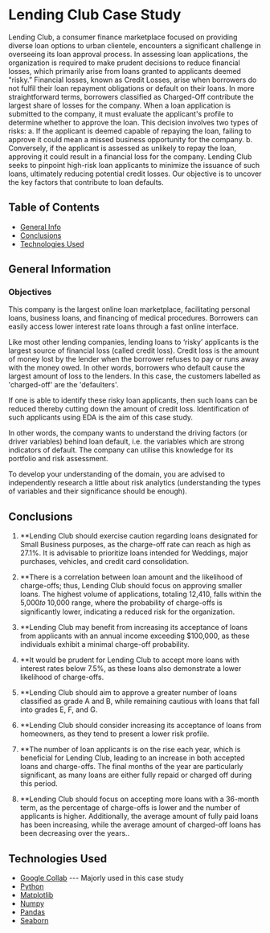 # Lending Club Case Study

Lending Club, a consumer finance marketplace focused on providing diverse loan options to urban clientele, encounters a significant challenge in overseeing its loan approval process. In assessing loan applications, the organization is required to make prudent decisions to reduce financial losses, which primarily arise from loans granted to applicants deemed "risky.”
Financial losses, known as Credit Losses, arise when borrowers do not fulfil their loan repayment obligations or default on their loans. In more straightforward terms, borrowers classified as Charged-Off contribute the largest share of losses for the company.
When a loan application is submitted to the company, it must evaluate the applicant's profile to determine whether to approve the loan. This decision involves two types of risks: 
	a. If the applicant is deemed capable of repaying the loan, failing to approve it could mean a missed business opportunity for the company. 
	b. Conversely, if the applicant is assessed as unlikely to repay the loan, approving it could result in a financial loss for the company.
Lending Club seeks to pinpoint high-risk loan applicants to minimize the issuance of such loans, ultimately reducing potential credit losses. Our objective is to uncover the key factors that contribute to loan defaults.


## Table of Contents

- [General Info](#general-information)
- [Conclusions](#conclusions)
- [Technologies Used](#technologies-used)

<!-- You can include any other section that is pertinent to your problem -->

## General Information

### Objectives

This company is the largest online loan marketplace, facilitating personal loans, business loans, and financing of medical procedures. Borrowers can easily access lower interest rate loans through a fast online interface. 

 

Like most other lending companies, lending loans to ‘risky’ applicants is the largest source of financial loss (called credit loss). Credit loss is the amount of money lost by the lender when the borrower refuses to pay or runs away with the money owed. In other words, borrowers who default cause the largest amount of loss to the lenders. In this case, the customers labelled as 'charged-off' are the 'defaulters'. 

 

If one is able to identify these risky loan applicants, then such loans can be reduced thereby cutting down the amount of credit loss. Identification of such applicants using EDA is the aim of this case study.

 

In other words, the company wants to understand the driving factors (or driver variables) behind loan default, i.e. the variables which are strong indicators of default.  The company can utilise this knowledge for its portfolio and risk assessment. 


To develop your understanding of the domain, you are advised to independently research a little about risk analytics (understanding the types of variables and their significance should be enough).

## Conclusions

1. **Lending Club should exercise caution regarding loans designated for Small Business purposes, as the charge-off rate can reach as high as 27.1%. It is advisable to prioritize loans intended for Weddings, major purchases, vehicles, and credit card consolidation.

2. **There is a correlation between loan amount and the likelihood of charge-offs; thus, Lending Club should focus on approving smaller loans. The highest volume of applications, totaling 12,410, falls within the  5,000𝑡𝑜 10,000 range, where the probability of charge-offs is significantly lower, indicating a reduced risk for the organization.

3. **Lending Club may benefit from increasing its acceptance of loans from applicants with an annual income exceeding $100,000, as these individuals exhibit a minimal charge-off probability.

4. **It would be prudent for Lending Club to accept more loans with interest rates below 7.5%, as these loans also demonstrate a lower likelihood of charge-offs.

5. **Lending Club should aim to approve a greater number of loans classified as grade A and B, while remaining cautious with loans that fall into grades E, F, and G.

6. **Lending Club should consider increasing its acceptance of loans from homeowners, as they tend to present a lower risk profile.

7. **The number of loan applicants is on the rise each year, which is beneficial for Lending Club, leading to an increase in both accepted loans and charge-offs. The final months of the year are particularly significant, as many loans are either fully repaid or charged off during this period.

8. **Lending Club should focus on accepting more loans with a 36-month term, as the percentage of charge-offs is lower and the number of applicants is higher. Additionally, the average amount of fully paid loans has been increasing, while the average amount of charged-off loans has been decreasing over the years..

## Technologies Used
- [Google Collab](collab.research.google.com) --- Majorly used in this case study
- [Python](https://www.python.org/)
- [Matplotlib](https://matplotlib.org/)
- [Numpy](https://numpy.org/)
- [Pandas](https://pandas.pydata.org/)
- [Seaborn](https://seaborn.pydata.org/) 

